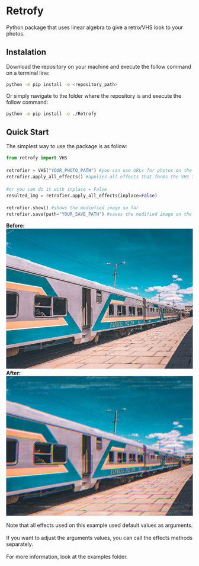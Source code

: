 # Retrofy

Python package that uses linear algebra to give a retro/VHS look to your photos.

## Instalation

Download the repository on your machine and execute the follow command on a terminal line:

```bash
python -m pip install -e <repository_path>
```

Or simply navigate to the folder where the repository is and execute the follow command:

```bash
python -m pip install -e ./Retrofy
```

## Quick Start

The simplest way to use the package is as follow:

```python
from retrofy import VHS

retrofier = VHS("YOUR_PHOTO_PATH") #you can use URLs for photos on the web or Pillow Image Objects as well
retrofier.apply_all_effects() #applies all effects that forms the VHS filter

#or you can do it with inplace = False
resulted_img = retrofier.apply_all_effects(inplace=False)

retrofier.show() #shows the modiefied image so far
retrofier.save(path="YOUR_SAVE_PATH") #saves the modified image on the selected path
```
**Before:**
![Alt](https://github.com/begalv/Retrofy/blob/main/docs/images/before.jpg)
**After:**
![Alt](https://github.com/begalv/Retrofy/blob/main/docs/images/after.png)

Note that all effects used on this example used default values as arguments. <br /><br /> If you want to adjust the arguments values, you can call the effects methods separately. <br /><br /> For more information, look at the examples folder.
